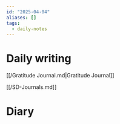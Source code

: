 ```yaml
---
id: "2025-04-04"
aliases: []
tags:
  - daily-notes
---
```


# Daily writing

[[/Gratitude Journal.md|Gratitude Journal]]

[[/SD-Journals.md]]

# Diary
